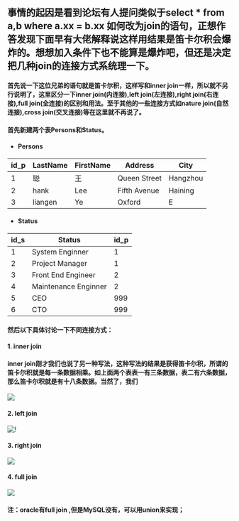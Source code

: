 ## 事情的起因是看到论坛有人提问类似于select * from a,b where a.xx = b.xx 如何改为join的语句，正想作答发现下面早有大佬解释说这样用结果是笛卡尔积会爆炸的。想想加入条件下也不能算是爆炸吧，但还是决定把几种join的连接方式系统理一下。  
#### 首先说一下这位兄弟的语句就是笛卡尔积，这样写和inner join一样，所以就不另行说明了，这里区分一下inner join(内连接),left join(左连接),right join(右连接),full join(全连接)的区别和用法。至于其他的一些连接方式如nature join(自然连接),cross join(交叉连接)等在这里就不再说了。 
#### 首先新建两个表Persons和Status。  
* #### Persons
| id_p | LastName | FirstName | Address      | City     |
| ---- | -------- | --------- | ------------ | -------- |
| 1    | 聪       | 王        | Queen Street | Hangzhou |
| 2    | hank     | Lee       | Fifth Avenue | Haining  |
| 3    | liangen  | Ye        | Oxford       | E        |   
* #### Status
| id_s | Status               | id_p |
| ---- | -------------------- | ---- |
| 1    | System Enginner      | 1    |
| 2    | Project Manager      | 1    |
| 3    | Front End Engineer   | 2    |
| 4    | Maintenance Enginner | 2    |
| 5    | CEO                  | 999  |
| 6    | CTO                  | 999  |  
#### 然后以下具体讨论一下不同连接方式：
#### 1. inner join  
#### inner join刚才我们也说了另一种写法，这种写法的结果是获得笛卡尔积，所谓的笛卡尔积就是每一条数据相乘。如上面两个表表一有三条数据，表二有六条数据，那么笛卡尔积就是有十八条数据。当然了，我们
![](https://upload-images.jianshu.io/upload_images/17736870-9fddbb9ebb9a8a25.png?imageMogr2/auto-orient/strip%7CimageView2/2/w/1240)
#### 2. left join    
![!](https://upload-images.jianshu.io/upload_images/17736870-f8fe65bc8306a9ca.png?imageMogr2/auto-orient/strip%7CimageView2/2/w/1240)  

#### 3. right join  
![](https://upload-images.jianshu.io/upload_images/17736870-5f0b068c50a1c20b.png?imageMogr2/auto-orient/strip%7CimageView2/2/w/1240)
#### 4. full join  
![](https://upload-images.jianshu.io/upload_images/17736870-4a0a434e2ca1e2fc.png?imageMogr2/auto-orient/strip%7CimageView2/2/w/1240)
#### 注：oracle有full join ,但是MySQL没有，可以用union来实现；
